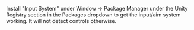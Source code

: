 Install "Input System" under Window -> Package Manager under the Unity Registry section in the Packages dropdown to get the input/aim system working. It will not detect controls otherwise.
